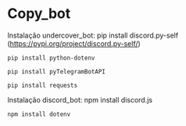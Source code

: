 # Copy_bot
Instalação undercover_bot:
    pip install discord.py-self (https://pypi.org/project/discord.py-self/)
    
    pip install python-dotenv
    
    pip install pyTelegramBotAPI
    
    pip install requests
    
Instalação discord_bot:
    npm install discord.js
    
    npm install dotenv
    

